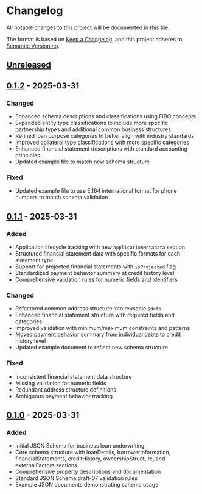 # Changelog

All notable changes to this project will be documented in this file.

The format is based on [Keep a Changelog](https://keepachangelog.com/en/1.1.0/),
and this project adheres to [Semantic Versioning](https://semver.org/spec/v2.0.0.html).

## [Unreleased]

## [0.1.2] - 2025-03-31

### Changed
- Enhanced schema descriptions and classifications using FIBO concepts
- Expanded entity type classifications to include more specific partnership types and additional common business structures
- Refined loan purpose categories to better align with industry standards
- Improved collateral type classifications with more specific categories
- Enhanced financial statement descriptions with standard accounting principles
- Updated example file to match new schema structure

### Fixed
- Updated example file to use E.164 international format for phone numbers to match schema validation

## [0.1.1] - 2025-03-31

### Added
- Application lifecycle tracking with new `applicationMetadata` section
- Structured financial statement data with specific formats for each statement type
- Support for projected financial statements with `isProjected` flag
- Standardized payment behavior summary at credit history level
- Comprehensive validation rules for numeric fields and identifiers

### Changed
- Refactored common address structure into reusable `$defs`
- Enhanced financial statement structure with required fields and categories
- Improved validation with minimum/maximum constraints and patterns
- Moved payment behavior summary from individual debts to credit history level
- Updated example document to reflect new schema structure

### Fixed
- Inconsistent financial statement data structure
- Missing validation for numeric fields
- Redundant address structure definitions
- Ambiguous payment behavior tracking

## [0.1.0] - 2025-03-31

### Added
- Initial JSON Schema for business loan underwriting
- Core schema structure with loanDetails, borrowerInformation, financialStatements, creditHistory, ownershipStructure, and externalFactors sections
- Comprehensive property descriptions and documentation
- Standard JSON Schema draft-07 validation rules
- Example JSON documents demonstrating schema usage

[unreleased]: https://github.com/tim/pattern/business-loan-schema/compare/v0.1.2...HEAD
[0.1.2]: https://github.com/tim/pattern/business-loan-schema/compare/v0.1.1...v0.1.2
[0.1.1]: https://github.com/tim/pattern/business-loan-schema/compare/v0.1.0...v0.1.1
[0.1.0]: https://github.com/tim/pattern/business-loan-schema/releases/tag/v0.1.0 